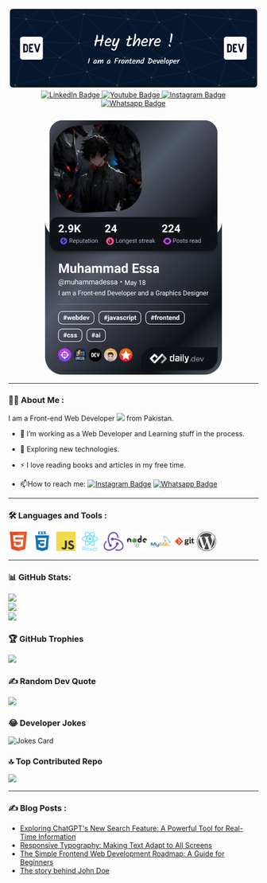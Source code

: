 <!--  20 October 2024 3:43 AM  -->
<div id="header" align="center">
<img src="https://github.com/MuhammadEssaMagsi/MuhammadEssaMagsi/blob/c7ee744032f18785367e2ecf6b4df1e9b3dac88f/header.png">
<!--   <img src="https://media.giphy.com/media/M9gbBd9nbDrOTu1Mqx/giphy.gif" width="100"/> -->
  
  <div id="badges">
    <a href="http://www.linkedin.com/in/magsimuhammadessa">
      <img src="https://img.shields.io/badge/LinkedIn-blue?style=for-the-badge&logo=linkedin&logoColor=white" alt="LinkedIn Badge"/>
    </a>
    <a href="http://www.youtube.com/muhammadessamagsi">
      <img src="https://img.shields.io/badge/YouTube-red?style=for-the-badge&logo=youtube&logoColor=white" alt="Youtube Badge"/>
    </a>
    <a href="http://www.instagram.com/magsimuhammadessa">
      <img src="https://img.shields.io/badge/Instagram-deeppink?style=for-the-badge&logo=instagram&logoColor=white" alt="Instagram Badge"/>
    </a>
    <a href="https://wa.me/923322147896">
      <img src="https://img.shields.io/badge/WhatsApp-lemon?style=for-the-badge&logo=whatsapp&logoColor=white" alt="Whatsapp Badge" />
    </a>
  </div>
  <img src="https://komarev.com/ghpvc/?username=MuhammadEssaMagsi&style=flat-square&color=blue" alt=""/>
<!--   <h1>
    Hey there!
    <img src="https://media.giphy.com/media/hvRJCLFzcasrR4ia7z/giphy.gif" width="30px"/>
  </h1> -->
</div>
<div align="center">

<!--div>Daily dev card</div-->  
<a href="https://app.daily.dev/muhammadessa">
<img src="./devcard.png" width="356" alt="Muhammad Essa`s Dev Card"/>
</a>

</div>

---

### :man_technologist: About Me :
I am a Front-end Web Developer <img src="https://media.giphy.com/media/WUlplcMpOCEmTGBtBW/giphy.gif" width="30"> from Pakistan.

- :telescope: I’m working as a Web Developer and Learning stuff in the process.

- :seedling: Exploring new technologies.

- :zap: I love reading books and articles in my free time.

- :mailbox:How to reach me: [![Instagram Badge](https://img.shields.io/badge/-Instagram-deeppink?style=flat&logo=Instagram&logoColor=white)](https://www.instagram.com/magsimuhammadessa) [![Whatsapp Badge](https://img.shields.io/badge/-WhatsApp-lemon?style=flat&logo=WhatsApp&logoColor=white)](https://wa.me/923322147896)

---

### :hammer_and_wrench: Languages and Tools :

<div>
  <img src="https://github.com/devicons/devicon/blob/master/icons/html5/html5-original.svg" title="HTML5" alt="HTML" width="40" height="40"/>&nbsp;
  <img src="https://github.com/devicons/devicon/blob/master/icons/css3/css3-plain-wordmark.svg"  title="CSS3" alt="CSS" width="40" height="40"/>&nbsp;
  <img src="https://github.com/devicons/devicon/blob/master/icons/javascript/javascript-original.svg" title="JavaScript" alt="JavaScript" width="40" height="40"/>&nbsp;
  <img src="https://github.com/devicons/devicon/blob/master/icons/react/react-original-wordmark.svg" title="React" alt="React" width="40" height="40"/>&nbsp;
  <img src="https://github.com/devicons/devicon/blob/master/icons/redux/redux-original.svg" title="Redux" alt="Redux " width="40" height="40"/>&nbsp;
  <img src="https://github.com/devicons/devicon/blob/master/icons/nodejs/nodejs-original-wordmark.svg" title="NodeJS" alt="NodeJS" width="40" height="40"/>&nbsp;
  <img src="https://github.com/devicons/devicon/blob/master/icons/mysql/mysql-original-wordmark.svg" title="MySQL"  alt="MySQL" width="40" height="40"/>&nbsp;
  <img src="https://github.com/devicons/devicon/blob/master/icons/git/git-original-wordmark.svg" title="Git" **alt="Git" width="40" height="40"/>
  <img src="https://github.com/devicons/devicon/blob/master/icons/wordpress/wordpress-plain.svg" title="Git" **alt="Git" width="40" height="40"/>
</div>

---

### 📊 GitHub Stats:
![](https://github-readme-stats.vercel.app/api?username=muhammadessamagsi&theme=dark&hide_border=false&include_all_commits=true&count_private=true)<br/>
![](https://github-readme-streak-stats.herokuapp.com/?user=muhammadessamagsi&theme=dark&hide_border=false)<br/>
![](https://github-readme-stats.vercel.app/api/top-langs/?username=muhammadessamagsi&theme=dark&hide_border=false&include_all_commits=true&count_private=true&layout=compact)

### 🏆 GitHub Trophies
![](https://github-profile-trophy.vercel.app/?username=muhammadessamagsi&theme=radical&no-frame=true&no-bg=false&margin-w=4)

### ✍️ Random Dev Quote
![](https://quotes-github-readme.vercel.app/api?type=horizontal&theme=radical)

### 😂 Developer Jokes
<img src="https://readme-jokes.vercel.app/api" alt="Jokes Card" />

### 🔝 Top Contributed Repo
![](https://github-contributor-stats.vercel.app/api?username=muhammadessamagsi&limit=5&theme=dark&combine_all_yearly_contributions=true)

---

### :writing_hand: Blog Posts :

<!-- BLOG-POST-LIST:START -->
- [Exploring ChatGPT&#39;s New Search Feature: A Powerful Tool for Real-Time Information](https://dev.to/magsimuhammadessa/exploring-chatgpts-new-search-feature-a-powerful-tool-for-real-time-information-d7e)
- [Responsive Typography: Making Text Adapt to All Screens](https://dev.to/magsimuhammadessa/responsive-typography-making-text-adapt-to-all-screens-29p3)
- [The Simple Frontend Web Development Roadmap: A Guide for Beginners](https://dev.to/magsimuhammadessa/the-simple-frontend-web-development-roadmap-a-guide-for-beginners-32i5)
- [The story behind John Doe](https://dev.to/magsimuhammadessa/the-story-behind-john-doe-3pbl)
<!-- BLOG-POST-LIST:END -->

<!-- HTML -->




<!---  This below stuff was 3 years before 20 October 2024 memories man memories
- 👋 Hi, I’m @MuhammadEssaMagsi
- 👀 I’m interested in Computer related stuff
- 🌱 I’m currently learning using github and heroku to make whatsapp bots
- 💞️ I’m looking to collaborate on whatsapp bots
- 📫 +923322147896
--->
<!---
MuhammadEssaMagsi/MuhammadEssaMagsi is a ✨ special ✨ repository because its `README.md` (this file) appears on your GitHub profile.
You can click the Preview link to take a look at your changes.
--->
